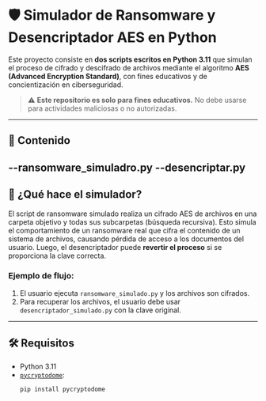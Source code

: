 # 🛡️ Simulador de Ransomware y Desencriptador AES en Python

Este proyecto consiste en **dos scripts escritos en Python 3.11** que simulan el proceso de cifrado y descifrado de archivos mediante el algoritmo **AES (Advanced Encryption Standard)**, con fines educativos y de concientización en ciberseguridad.

> ⚠️ **Este repositorio es solo para fines educativos.** No debe usarse para actividades maliciosas o no autorizadas.

---

## 📁 Contenido
--ransomware_simuladro.py
--desencriptar.py
---

## 🔐 ¿Qué hace el simulador?

El script de ransomware simulado realiza un cifrado AES de archivos en una carpeta objetivo y todas sus subcarpetas (búsqueda recursiva). Esto simula el comportamiento de un ransomware real que cifra el contenido de un sistema de archivos, causando pérdida de acceso a los documentos del usuario. Luego, el desencriptador puede **revertir el proceso** si se proporciona la clave correcta.

### Ejemplo de flujo:
1. El usuario ejecuta `ransomware_simulado.py` y los archivos son cifrados.
2. Para recuperar los archivos, el usuario debe usar `desencriptador_simulado.py` con la clave original.

---

## 🛠️ Requisitos

- Python 3.11
- [`pycryptodome`](https://pypi.org/project/pycryptodome/):
  ```bash
  pip install pycryptodome

